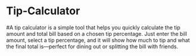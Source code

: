 # Tip-Calculator
#A tip calculator is a simple tool that helps you quickly calculate the tip amount and total bill based on a chosen tip percentage. Just enter the bill amount, select a tip percentage, and it will show how much to tip and what the final total is—perfect for dining out or splitting the bill with friends.

